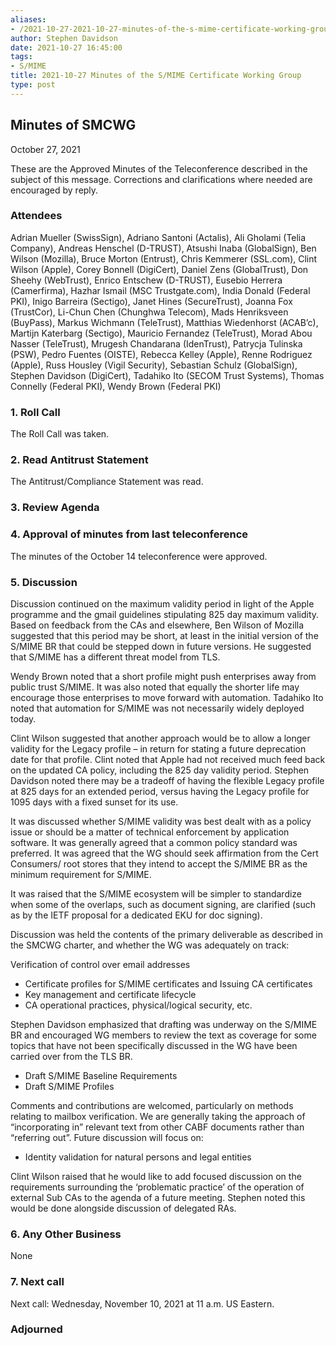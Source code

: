 ```yaml
---
aliases:
- /2021-10-27-2021-10-27-minutes-of-the-s-mime-certificate-working-group/
author: Stephen Davidson
date: 2021-10-27 16:45:00
tags:
- S/MIME
title: 2021-10-27 Minutes of the S/MIME Certificate Working Group
type: post
---
```


## Minutes of SMCWG 

October 27, 2021

These are the Approved Minutes of the Teleconference described in the subject of this message. Corrections and clarifications where needed are encouraged by reply.

### Attendees 

Adrian Mueller (SwissSign), Adriano Santoni (Actalis), Ali Gholami (Telia Company), Andreas Henschel (D-TRUST), Atsushi Inaba (GlobalSign), Ben Wilson (Mozilla), Bruce Morton (Entrust), Chris Kemmerer (SSL.com), Clint Wilson (Apple), Corey Bonnell (DigiCert), Daniel Zens (GlobalTrust), Don Sheehy (WebTrust), Enrico Entschew (D-TRUST), Eusebio Herrera (Camerfirma), Hazhar Ismail (MSC Trustgate.com), India Donald (Federal PKI), Inigo Barreira (Sectigo), Janet Hines (SecureTrust), Joanna Fox (TrustCor), Li-Chun Chen (Chunghwa Telecom), Mads Henriksveen (BuyPass), Markus Wichmann (TeleTrust), Matthias Wiedenhorst (ACAB’c), Martijn Katerbarg (Sectigo), Mauricio Fernandez (TeleTrust), Morad Abou Nasser (TeleTrust), Mrugesh Chandarana (IdenTrust), Patrycja Tulinska (PSW), Pedro Fuentes (OISTE), Rebecca Kelley (Apple), Renne Rodriguez (Apple), Russ Housley (Vigil Security), Sebastian Schulz (GlobalSign), Stephen Davidson (DigiCert), Tadahiko Ito (SECOM Trust Systems), Thomas Connelly (Federal PKI), Wendy Brown (Federal PKI)

### 1. Roll Call 

The Roll Call was taken.

### 2. Read Antitrust Statement 

The Antitrust/Compliance Statement was read.

### 3. Review Agenda 

### 4. Approval of minutes from last teleconference 

The minutes of the October 14 teleconference were approved.

### 5. Discussion 

Discussion continued on the maximum validity period in light of the Apple programme and the gmail guidelines stipulating 825 day maximum validity. Based on feedback from the CAs and elsewhere, Ben Wilson of Mozilla suggested that this period may be short, at least in the initial version of the S/MIME BR that could be stepped down in future versions. He suggested that S/MIME has a different threat model from TLS.

Wendy Brown noted that a short profile might push enterprises away from public trust S/MIME. It was also noted that equally the shorter life may encourage those enterprises to move forward with automation. Tadahiko Ito noted that automation for S/MIME was not necessarily widely deployed today.

Clint Wilson suggested that another approach would be to allow a longer validity for the Legacy profile – in return for stating a future deprecation date for that profile. Clint noted that Apple had not received much feed back on the updated CA policy, including the 825 day validity period. Stephen Davidson noted there may be a tradeoff of having the flexible Legacy profile at 825 days for an extended period, versus having the Legacy profile for 1095 days with a fixed sunset for its use.

It was discussed whether S/MIME validity was best dealt with as a policy issue or should be a matter of technical enforcement by application software. It was generally agreed that a common policy standard was preferred. It was agreed that the WG should seek affirmation from the Cert Consumers/ root stores that they intend to accept the S/MIME BR as the minimum requirement for S/MIME.

It was raised that the S/MIME ecosystem will be simpler to standardize when some of the overlaps, such as document signing, are clarified (such as by the IETF proposal for a dedicated EKU for doc signing).

Discussion was held the contents of the primary deliverable as described in the SMCWG charter, and whether the WG was adequately on track:

Verification of control over email addresses

- Certificate profiles for S/MIME certificates and Issuing CA certificates
- Key management and certificate lifecycle
- CA operational practices, physical/logical security, etc.

Stephen Davidson emphasized that drafting was underway on the S/MIME BR and encouraged WG members to review the text as coverage for some topics that have not been specifically discussed in the WG have been carried over from the TLS BR.

- Draft S/MIME Baseline Requirements
- Draft S/MIME Profiles

Comments and contributions are welcomed, particularly on methods relating to mailbox verification. We are generally taking the approach of “incorporating in” relevant text from other CABF documents rather than “referring out”. Future discussion will focus on:

- Identity validation for natural persons and legal entities

Clint Wilson raised that he would like to add focused discussion on the requirements surrounding the ‘problematic practice’ of the operation of external Sub CAs to the agenda of a future meeting. Stephen noted this would be done alongside discussion of delegated RAs.

### 6. Any Other Business 

None

### 7. Next call 

Next call: Wednesday, November 10, 2021 at 11 a.m. US Eastern.

### Adjourned